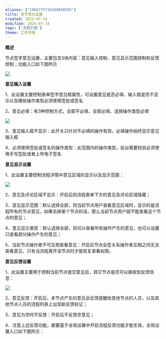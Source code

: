 ```yaml
---
aliases: ["1968775716389048565"]
title: 签字意见设置
created: 2025-07-14
modified: 2025-07-14
tags: ['流程引擎']
theme: 工作流程
---
```


**概述**

节点签字意见设置，主要包含3块内容：意见输入控制、意见显示范围控制和反馈控制；功能入口如下图所示

![](https://myhelpdoc.oss-cn-heyuan.aliyuncs.com/mdimages/6b8a6e6e2609244ba99daf7f90b22860.jpg)

**意见输入设置**

1、此设置主要控制表单签字意见框属性，可设置意见是否必填、输入框是否不显示以及哪些操作类型必须使用签批或签名

2、意见必填：有3种控制方式，全部不必填、全部必填、选择操作类型必填

![](https://myhelpdoc.oss-cn-heyuan.aliyuncs.com/mdimages/bb415c2af04ff69cca0ad05e20146e5d.jpg)

3、意见输入框不显示：此开关只针对不必填的操作有效，必填操作始终显示意见输入框

4、必须使用签批或签名的操作类型：此范围内的操作类型，前台需要校验必须使用手写签批或者上传电子签名

**意见显示设置**

1、此设置主要控制流程详情中意见区域的显示以及显示范围：

![](https://myhelpdoc.oss-cn-heyuan.aliyuncs.com/mdimages/967ba7ef0d6945db4d7090769996997a.jpg)

2、意见及评论区域不显示：开启后则流程表单下方的意见及评论区域隐藏；

3、意见显示范围：默认选择全部，则当前节点用户查看意见区域时，显示的是流程所有的节点意见，如果去掉某个节点的话，那么当前节点用户就不能查看这个节点的意见；

4、意见显示类型：默认选择全部，则可以查看所有操作产生的意见，也可以设置只查看部分操作产生的意见；

5、当前节点操作者不可互相查看意见：开启后节点会签关系操作者互相之间无法查看意见，只有当流程离开该节点时才能恢复查看权限。

**意见反馈设置**

1、此设置主要用于控制当前节点提交意见后，其它节点是否可以接收到反馈信息：

![](https://myhelpdoc.oss-cn-heyuan.aliyuncs.com/mdimages/28b2ffb333daccf924180395333d3697.jpg)

2、意见反馈：开启后，本节点产生的意见会反馈提醒给其他节点的人员，以及其他节点人员的流程列表上出现新反馈标记；

3、意见为空时不反馈：开启后不反馈空意见；

4、注意上述反馈功能，都要基于全局设置中开启流程反馈功能才能生效，全局设置入口如下图所示：

